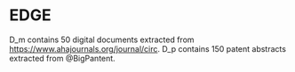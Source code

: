 # EDGE

D_m contains 50 digital documents extracted from https://www.ahajournals.org/journal/circ.
D_p contains 150 patent abstracts extracted from @BigPantent.
